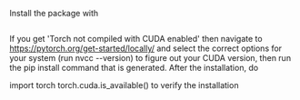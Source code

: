 Install the package with

```commandline

```

If you get 'Torch not compiled with CUDA enabled'
then navigate to https://pytorch.org/get-started/locally/ and select the correct options for your system (run nvcc --version) to figure out your CUDA version,
then run the pip install command that is generated.
After the installation, do

import torch
torch.cuda.is_available()
 to verify the installation